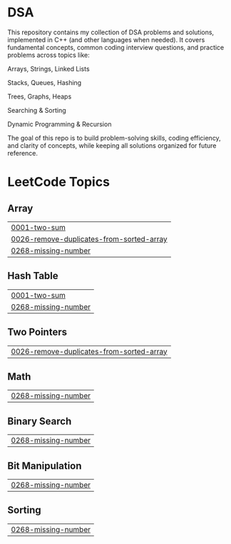 # DSA
This repository contains my collection of DSA problems and solutions, implemented in C++ (and other languages when needed). It covers fundamental concepts, common coding interview questions, and practice problems across topics like:

Arrays, Strings, Linked Lists

Stacks, Queues, Hashing

Trees, Graphs, Heaps

Searching & Sorting

Dynamic Programming & Recursion


The goal of this repo is to build problem-solving skills, coding efficiency, and clarity of concepts, while keeping all solutions organized for future reference.

<!---LeetCode Topics Start-->
# LeetCode Topics
## Array
|  |
| ------- |
| [0001-two-sum](https://github.com/Vaibhavjadhav2316/DSA/tree/master/0001-two-sum) |
| [0026-remove-duplicates-from-sorted-array](https://github.com/Vaibhavjadhav2316/DSA/tree/master/0026-remove-duplicates-from-sorted-array) |
| [0268-missing-number](https://github.com/Vaibhavjadhav2316/DSA/tree/master/0268-missing-number) |
## Hash Table
|  |
| ------- |
| [0001-two-sum](https://github.com/Vaibhavjadhav2316/DSA/tree/master/0001-two-sum) |
| [0268-missing-number](https://github.com/Vaibhavjadhav2316/DSA/tree/master/0268-missing-number) |
## Two Pointers
|  |
| ------- |
| [0026-remove-duplicates-from-sorted-array](https://github.com/Vaibhavjadhav2316/DSA/tree/master/0026-remove-duplicates-from-sorted-array) |
## Math
|  |
| ------- |
| [0268-missing-number](https://github.com/Vaibhavjadhav2316/DSA/tree/master/0268-missing-number) |
## Binary Search
|  |
| ------- |
| [0268-missing-number](https://github.com/Vaibhavjadhav2316/DSA/tree/master/0268-missing-number) |
## Bit Manipulation
|  |
| ------- |
| [0268-missing-number](https://github.com/Vaibhavjadhav2316/DSA/tree/master/0268-missing-number) |
## Sorting
|  |
| ------- |
| [0268-missing-number](https://github.com/Vaibhavjadhav2316/DSA/tree/master/0268-missing-number) |
<!---LeetCode Topics End-->